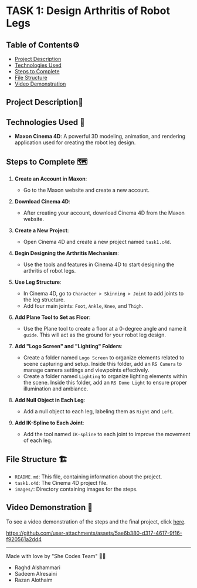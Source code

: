 # TASK 1: Design Arthritis of Robot Legs

## Table of Contents⚙️
- [Project Description](#project-description)
- [Technologies Used](#technologies-used)
- [Steps to Complete](#steps-to-complete)
- [File Structure](#file-structure)
- [Video Demonstration](#video-demonstration)

## Project Description📝


## Technologies Used 🔧
- **Maxon Cinema 4D**: A powerful 3D modeling, animation, and rendering application used for creating the robot leg design.

## Steps to Complete 🗺️

1. **Create an Account in Maxon**:
    - Go to the Maxon website and create a new account.

   

2. **Download Cinema 4D**:
    - After creating your account, download Cinema 4D from the Maxon website.

   

3. **Create a New Project**:
    - Open Cinema 4D and create a new project named `task1.c4d`.

   

4. **Begin Designing the Arthritis Mechanism**:
    - Use the tools and features in Cinema 4D to start designing the arthritis of robot legs.

    

5. **Use Leg Structure**:
    - In Cinema 4D, go to `Character > Skinning > Joint` to add joints to the leg structure.
    - Add four main joints: `Foot`, `Ankle`, `Knee`, and `Thigh`.

    

6. **Add Plane Tool to Set as Floor**:
    - Use the Plane tool to create a floor at a 0-degree angle and name it `guide`. This will act as the ground for your robot leg design.

   

7. **Add "Logo Screen" and "Lighting" Folders**:

    - Create a folder named `Logo Screen` to organize elements related to scene capturing and setup. Inside this folder, add an `RS Camera` to manage camera settings and viewpoints effectively.
    - Create a folder named `Lighting` to organize lighting elements within the scene. Inside this folder, add an `RS Dome Light` to ensure proper illumination and ambiance.


8. **Add Null Object in Each Leg**:
    - Add a null object to each leg, labeling them as `Right` and `Left`.

   

9. **Add IK-Spline to Each Joint**:
    - Add the tool named `IK-spline` to each joint to improve the movement of each leg.

    

## File Structure 🏗️

- `README.md`: This file, containing information about the project.
- `task1.c4d`: The Cinema 4D project file.
- `images/`: Directory containing images for the steps.
 
## Video Demonstration 🎥

To see a video demonstration of the steps and the final project, click [here](#).



https://github.com/user-attachments/assets/5ae6b380-d317-4617-9f16-f920561a2dd4




---

Made with love by "She Codes Team" 🤍😄
- Raghd Alshammari
- Sadeem Alresaini
- Razan Alothaim
